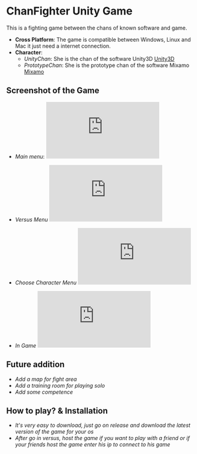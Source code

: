 ChanFighter Unity Game
=========================

This is a fighting game between the chans of known software and game. 

- **Cross Platform**: The game is compatible between Windows, Linux and Mac it just need a internet connection. 
- **Character**: 
    - *UnityChan*: She is the chan of the software Unity3D [Unity3D](https://unity.com/fr)
    - *PrototypeChan*: She is the prototype chan of the software Mixamo [Mixamo](https://www.mixamo.com/#/)

Screenshot of the Game
------------

- *Main menu*: 
![Image of MainMenu](https://zupimages.net/viewer.php?id=20/33/axbz.jpg)

- *Versus Menu*
![Image of VersusMenu](https://zupimages.net/viewer.php?id=20/33/9eie.jpg)

- *Choose Character Menu*
![Image of Choose Character Menu](https://zupimages.net/viewer.php?id=20/33/12mj.jpg)

- *In Game*
![Image of In Game](https://zupimages.net/viewer.php?id=20/33/jg99.jpg)

Future addition
--------------

- *Add a map for fight area*
- *Add a training room for playing solo*
- *Add some competence*

How to play? & Installation
--------------

- *It's very easy to download, just go on release and download the latest version of the game for your os*
- *After go in versus, host the game if you want to play with a friend or if your friends host the game enter his ip to connect to his game*
